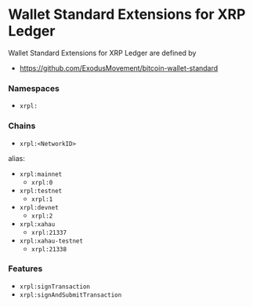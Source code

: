 # Wallet Standard Extensions for XRP Ledger

Wallet Standard Extensions for XRP Ledger are defined by

- https://github.com/ExodusMovement/bitcoin-wallet-standard

### Namespaces

- `xrpl:`

### Chains

- `xrpl:<NetworkID>`

alias:
- `xrpl:mainnet`
  - `xrpl:0`
- `xrpl:testnet`
  - `xrpl:1`
- `xrpl:devnet`
  - `xrpl:2`
- `xrpl:xahau`
  - `xrpl:21337`
- `xrpl:xahau-testnet`
  - `xrpl:21338`

### Features

- `xrpl:signTransaction`
- `xrpl:signAndSubmitTransaction`
